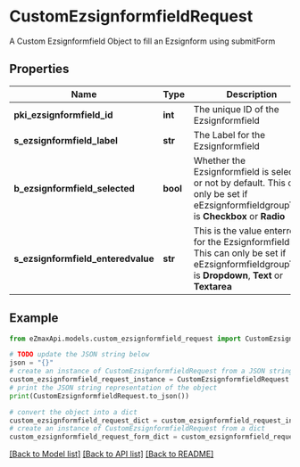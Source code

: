 # CustomEzsignformfieldRequest

A Custom Ezsignformfield Object to fill an Ezsignform using submitForm

## Properties

Name | Type | Description | Notes
------------ | ------------- | ------------- | -------------
**pki_ezsignformfield_id** | **int** | The unique ID of the Ezsignformfield | [optional] 
**s_ezsignformfield_label** | **str** | The Label for the Ezsignformfield | [optional] 
**b_ezsignformfield_selected** | **bool** | Whether the Ezsignformfield is selected or not by default.  This can only be set if eEzsignformfieldgroupType is **Checkbox** or **Radio** | [optional] 
**s_ezsignformfield_enteredvalue** | **str** | This is the value enterred for the Ezsignformfield  This can only be set if eEzsignformfieldgroupType is **Dropdown**, **Text** or **Textarea** | [optional] 

## Example

```python
from eZmaxApi.models.custom_ezsignformfield_request import CustomEzsignformfieldRequest

# TODO update the JSON string below
json = "{}"
# create an instance of CustomEzsignformfieldRequest from a JSON string
custom_ezsignformfield_request_instance = CustomEzsignformfieldRequest.from_json(json)
# print the JSON string representation of the object
print(CustomEzsignformfieldRequest.to_json())

# convert the object into a dict
custom_ezsignformfield_request_dict = custom_ezsignformfield_request_instance.to_dict()
# create an instance of CustomEzsignformfieldRequest from a dict
custom_ezsignformfield_request_form_dict = custom_ezsignformfield_request.from_dict(custom_ezsignformfield_request_dict)
```
[[Back to Model list]](../README.md#documentation-for-models) [[Back to API list]](../README.md#documentation-for-api-endpoints) [[Back to README]](../README.md)


